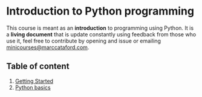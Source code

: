 # Introduction to Python programming

This course is meant as an __introduction__ to programming using Python. It is a __living document__ that is update constantly using feedback from those who use it, feel free to contribute by opening and issue or emailing [minicourses@marccataford.com](mailto:minicourses@marccataford.com).

## Table of content

1. [Getting Started](https://github.com/mcataford/Learning/tree/master/IntroToPython/1.%20Getting%20Started/)
2. [Python basics](https://github.com/mcataford/Learning/tree/master/IntroToPython/2.%20Python%20basics/)